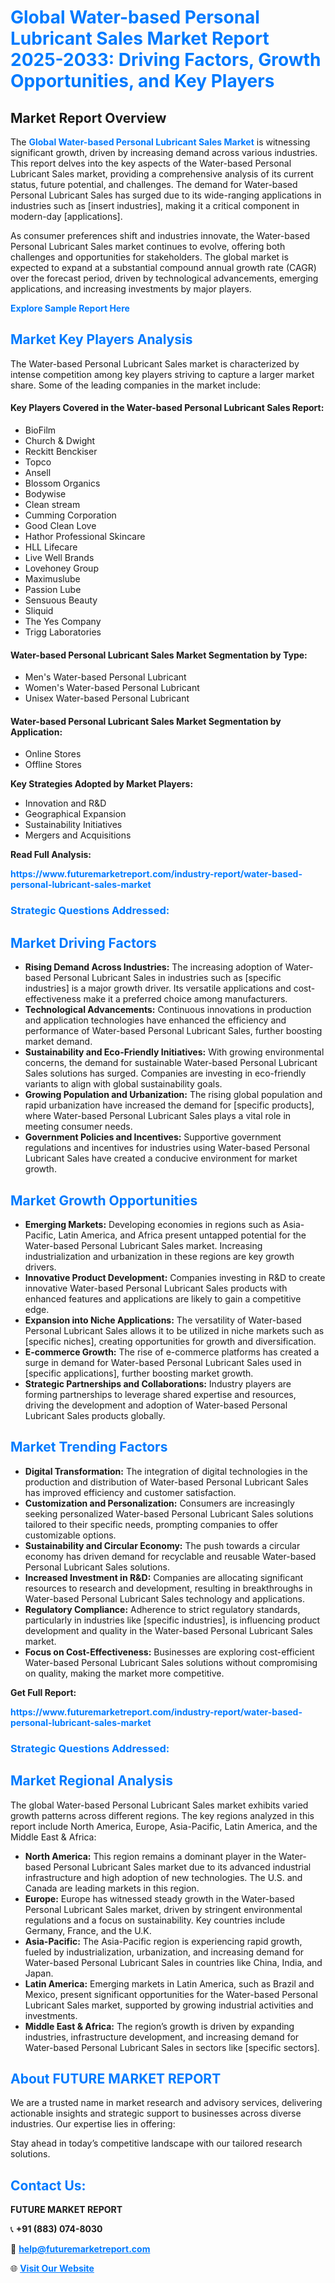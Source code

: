<h1 style="color: #007BFF;">Global Water-based Personal Lubricant Sales Market Report 2025-2033: Driving Factors, Growth Opportunities, and Key Players</h1>

<section id="overview">
<h2>Market Report Overview</h2>
<p>The <a href="https://www.futuremarketreport.com/industry-report/water-based-personal-lubricant-sales-market" style="color: #007BFF; text-decoration: none;"><strong>Global Water-based Personal Lubricant Sales Market</strong></a> is witnessing significant growth, driven by increasing demand across various industries. This report delves into the key aspects of the Water-based Personal Lubricant Sales market, providing a comprehensive analysis of its current status, future potential, and challenges. The demand for Water-based Personal Lubricant Sales has surged due to its wide-ranging applications in industries such as [insert industries], making it a critical component in modern-day [applications].</p>
<p>As consumer preferences shift and industries innovate, the Water-based Personal Lubricant Sales market continues to evolve, offering both challenges and opportunities for stakeholders. The global market is expected to expand at a substantial compound annual growth rate (CAGR) over the forecast period, driven by technological advancements, emerging applications, and increasing investments by major players.</p>
</section>

<section id="overview">
<p><a href="https://www.futuremarketreport.com/request-sample/reportId=105326" style="color: #007BFF; text-decoration: none;"><strong>Explore Sample Report Here</strong></a></p>
</section>

<section id="key-players">
<h2 style="color: #007BFF;">Market Key Players Analysis</h2>
<p>The Water-based Personal Lubricant Sales market is characterized by intense competition among key players striving to capture a larger market share. Some of the leading companies in the market include:</p>
<h4>Key Players Covered in the Water-based Personal Lubricant Sales Report:</h4>
<ul><li>BioFilm</li><li>Church &amp; Dwight</li><li>Reckitt Benckiser</li><li>Topco</li><li>Ansell</li><li>Blossom Organics</li><li>Bodywise</li><li>Clean stream</li><li>Cumming Corporation</li><li>Good Clean Love</li><li>Hathor Professional Skincare</li><li>HLL Lifecare</li><li>Live Well Brands</li><li>Lovehoney Group</li><li>Maximuslube</li><li>Passion Lube</li><li>Sensuous Beauty</li><li>Sliquid</li><li>The Yes Company</li><li>Trigg Laboratories</li></ul>
<h4>Water-based Personal Lubricant Sales Market Segmentation by Type:</h4>
<ul><li>Men&#039;s Water-based Personal Lubricant</li><li>Women&#039;s Water-based Personal Lubricant</li><li>Unisex Water-based Personal Lubricant</li></ul>

<h4>Water-based Personal Lubricant Sales Market Segmentation by Application:</h4>
<ul><li>Online Stores</li><li>Offline Stores</li></ul>
<p><strong>Key Strategies Adopted by Market Players:</strong></p>
<ul>
<li>Innovation and R&D</li>
<li>Geographical Expansion</li>
<li>Sustainability Initiatives</li>
<li>Mergers and Acquisitions</li>
</ul>
</section>

<section>
<p><strong>Read Full Analysis: </strong></p><a href="https://www.futuremarketreport.com/industry-report/water-based-personal-lubricant-sales-market" style="color: #007BFF; text-decoration: none;"><strong>https://www.futuremarketreport.com/industry-report/water-based-personal-lubricant-sales-market</strong></a>
<h3 style="color: #007BFF;">Strategic Questions Addressed:</h3>
</section>

<section id="driving-factors">
<h2 style="color: #007BFF;">Market Driving Factors</h2>
<ul>
<li><strong>Rising Demand Across Industries:</strong> The increasing adoption of Water-based Personal Lubricant Sales in industries such as [specific industries] is a major growth driver. Its versatile applications and cost-effectiveness make it a preferred choice among manufacturers.</li>
<li><strong>Technological Advancements:</strong> Continuous innovations in production and application technologies have enhanced the efficiency and performance of Water-based Personal Lubricant Sales, further boosting market demand.</li>
<li><strong>Sustainability and Eco-Friendly Initiatives:</strong> With growing environmental concerns, the demand for sustainable Water-based Personal Lubricant Sales solutions has surged. Companies are investing in eco-friendly variants to align with global sustainability goals.</li>
<li><strong>Growing Population and Urbanization:</strong> The rising global population and rapid urbanization have increased the demand for [specific products], where Water-based Personal Lubricant Sales plays a vital role in meeting consumer needs.</li>
<li><strong>Government Policies and Incentives:</strong> Supportive government regulations and incentives for industries using Water-based Personal Lubricant Sales have created a conducive environment for market growth.</li>
</ul>
</section>

<section id="growth-opportunities">
<h2 style="color: #007BFF;">Market Growth Opportunities</h2>
<ul>
<li><strong>Emerging Markets:</strong> Developing economies in regions such as Asia-Pacific, Latin America, and Africa present untapped potential for the Water-based Personal Lubricant Sales market. Increasing industrialization and urbanization in these regions are key growth drivers.</li>
<li><strong>Innovative Product Development:</strong> Companies investing in R&D to create innovative Water-based Personal Lubricant Sales products with enhanced features and applications are likely to gain a competitive edge.</li>
<li><strong>Expansion into Niche Applications:</strong> The versatility of Water-based Personal Lubricant Sales allows it to be utilized in niche markets such as [specific niches], creating opportunities for growth and diversification.</li>
<li><strong>E-commerce Growth:</strong> The rise of e-commerce platforms has created a surge in demand for Water-based Personal Lubricant Sales used in [specific applications], further boosting market growth.</li>
<li><strong>Strategic Partnerships and Collaborations:</strong> Industry players are forming partnerships to leverage shared expertise and resources, driving the development and adoption of Water-based Personal Lubricant Sales products globally.</li>
</ul>
</section>

<section id="trending-factors">
<h2 style="color: #007BFF;">Market Trending Factors</h2>
<ul>
<li><strong>Digital Transformation:</strong> The integration of digital technologies in the production and distribution of Water-based Personal Lubricant Sales has improved efficiency and customer satisfaction.</li>
<li><strong>Customization and Personalization:</strong> Consumers are increasingly seeking personalized Water-based Personal Lubricant Sales solutions tailored to their specific needs, prompting companies to offer customizable options.</li>
<li><strong>Sustainability and Circular Economy:</strong> The push towards a circular economy has driven demand for recyclable and reusable Water-based Personal Lubricant Sales solutions.</li>
<li><strong>Increased Investment in R&D:</strong> Companies are allocating significant resources to research and development, resulting in breakthroughs in Water-based Personal Lubricant Sales technology and applications.</li>
<li><strong>Regulatory Compliance:</strong> Adherence to strict regulatory standards, particularly in industries like [specific industries], is influencing product development and quality in the Water-based Personal Lubricant Sales market.</li>
<li><strong>Focus on Cost-Effectiveness:</strong> Businesses are exploring cost-efficient Water-based Personal Lubricant Sales solutions without compromising on quality, making the market more competitive.</li>
</ul>
</section>

<section>
<p><strong>Get Full Report: </strong></p><a href="https://www.futuremarketreport.com/industry-report/water-based-personal-lubricant-sales-market" style="color: #007BFF; text-decoration: none;"><strong>https://www.futuremarketreport.com/industry-report/water-based-personal-lubricant-sales-market</strong></a>
<h3 style="color: #007BFF;">Strategic Questions Addressed:</h3>
</section>


<section id="regional-analysis">
<h2 style="color: #007BFF;">Market Regional Analysis</h2>
<p>The global Water-based Personal Lubricant Sales market exhibits varied growth patterns across different regions. The key regions analyzed in this report include North America, Europe, Asia-Pacific, Latin America, and the Middle East & Africa:</p>
<ul>
<li><strong>North America:</strong> This region remains a dominant player in the Water-based Personal Lubricant Sales market due to its advanced industrial infrastructure and high adoption of new technologies. The U.S. and Canada are leading markets in this region.</li>
<li><strong>Europe:</strong> Europe has witnessed steady growth in the Water-based Personal Lubricant Sales market, driven by stringent environmental regulations and a focus on sustainability. Key countries include Germany, France, and the U.K.</li>
<li><strong>Asia-Pacific:</strong> The Asia-Pacific region is experiencing rapid growth, fueled by industrialization, urbanization, and increasing demand for Water-based Personal Lubricant Sales in countries like China, India, and Japan.</li>
<li><strong>Latin America:</strong> Emerging markets in Latin America, such as Brazil and Mexico, present significant opportunities for the Water-based Personal Lubricant Sales market, supported by growing industrial activities and investments.</li>
<li><strong>Middle East & Africa:</strong> The region’s growth is driven by expanding industries, infrastructure development, and increasing demand for Water-based Personal Lubricant Sales in sectors like [specific sectors].</li>
</ul>
</section>

<footer>
<h2 style="color: #007BFF;">About FUTURE MARKET REPORT</h2>
<p>We are a trusted name in market research and advisory services, delivering actionable insights and strategic support to businesses across diverse industries. Our expertise lies in offering:</p>

<p>Stay ahead in today’s competitive landscape with our tailored research solutions.</p>

<h2 style="color: #007BFF;">Contact Us:</h2>
<p><strong>FUTURE MARKET REPORT</strong></p>
<p>📞 <strong>+91 (883) 074-8030</strong></p>
<p>📧 <strong><a href="mailto:help@futuremarketreport.com" style="color: #007BFF;">help@futuremarketreport.com</a></strong></p>
<p>🌐 <strong><a href="https://www.futuremarketreport.com/" style="color: #007BFF;">Visit Our Website</a></strong></p>
</footer>